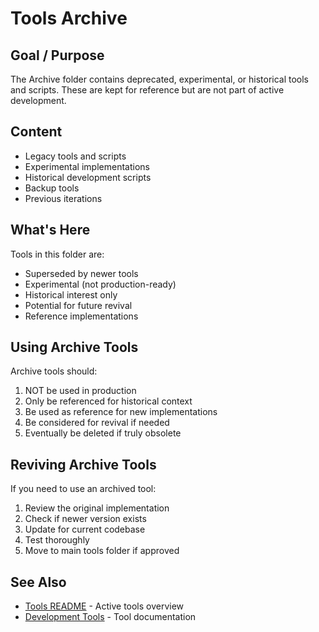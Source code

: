 # Tools Archive

## Goal / Purpose

The Archive folder contains deprecated, experimental, or historical tools and scripts. These are kept for reference but are not part of active development.

## Content

- Legacy tools and scripts
- Experimental implementations
- Historical development scripts
- Backup tools
- Previous iterations

## What's Here

Tools in this folder are:
- Superseded by newer tools
- Experimental (not production-ready)
- Historical interest only
- Potential for future revival
- Reference implementations

## Using Archive Tools

Archive tools should:
1. NOT be used in production
2. Only be referenced for historical context
3. Be used as reference for new implementations
4. Be considered for revival if needed
5. Eventually be deleted if truly obsolete

## Reviving Archive Tools

If you need to use an archived tool:
1. Review the original implementation
2. Check if newer version exists
3. Update for current codebase
4. Test thoroughly
5. Move to main tools folder if approved

## See Also

- [Tools README](../README.md) - Active tools overview
- [Development Tools](../README.md) - Tool documentation
